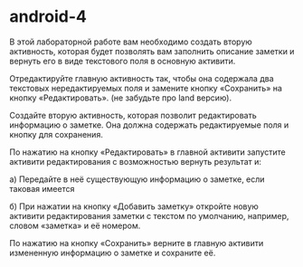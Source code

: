 # android-4

В этой лабораторной работе вам необходимо создать вторую активность, которая будет позволять вам заполнить описание заметки и вернуть его в виде текстового поля в основную активити.

Отредактируйте главную активность так, чтобы она содержала два текстовых нередактируемых поля и замените кнопку «Сохранить» на кнопку «Редактировать». (не забудьте про land версию).

Создайте вторую активность, которая позволит редактировать информацию о заметке. Она должна содержать редактируемые поля и кнопку для сохранения.

По нажатию на кнопку «Редактировать» в главной активити запустите активити редактирования с возможностью вернуть результат и:

а) Передайте в неё существующую информацию о заметке, если таковая имеется

б) При нажатии на кнопку «Добавить заметку» откройте новую активити редактирования заметки с текстом по умолчанию, например, словом «заметка» и её номером.

По нажатию на кнопку «Сохранить» верните в главную активити измененную информацию о заметке и сохраните её.
